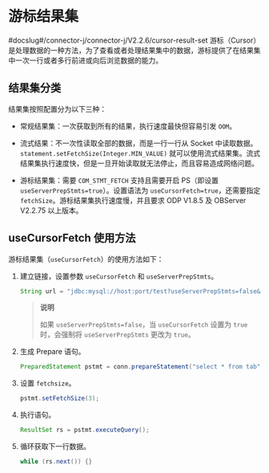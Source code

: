 游标结果集 
==========================
#docslug#/connector-j/connector-j/V2.2.6/cursor-result-set
游标（Cursor）是处理数据的一种方法，为了查看或者处理结果集中的数据，游标提供了在结果集中一次一行或者多行前进或向后浏览数据的能力。

结果集分类 
-----------------------

结果集按照配置分为以下三种：

* 常规结果集：一次获取到所有的结果，执行速度最快但容易引发 `OOM`。

  

* 流式结果：不一次性读取全部的数据，而是一行一行从 Socket 中读取数据。`statement.setFetchSize(Integer.MIN_VALUE)` 就可以使用流式结果集。流式结果集执行速度快，但是一旦开始读取就无法停止，而且容易造成网络问题。

  

* 游标结果集：需要 `COM_STMT_FETCH` 支持且需要开启 PS（即设置 `useServerPrepStmts=true`）。设置语法为 `useCursorFetch=true`，还需要指定 `fetchSize`。游标结果集执行速度慢，并且要求 ODP V1.8.5 及 OBServer V2.2.75 以上版本。

  




useCursorFetch 使用方法 
-------------------------------------

游标结果集（`useCursorFetch`）的使用方法如下：

1. 建立链接，设置参数 `useCursorFetch` 和 `useServerPrepStmts`。

   ```java
   String url = "jdbc:mysql://host:port/test?useServerPrepStmts=false&useCursorFetch=true"conn = DriverManager.getConnection(url,"admin@mysql", "admin");
   ```
   >**说明**
   >
   > 如果 `useServerPrepStmts=false`，当 `useCursorFetch` 设置为 `true` 时，会强制将 `useServerPrepStmts` 更改为 `true`。
 

2. 生成 Prepare 语句。

   ```java
   PreparedStatement pstmt = conn.prepareStatement("select * from tab",ResultSet.TYPE_FORWARD_ONLY, ResultSet.CONCUR_READ_ONLY);
   ```

   


3. 设置 `fetchsize`。

   ```java
   pstmt.setFetchSize(3);
   ```

   


4. 执行语句。

   ```java
   ResultSet rs = pstmt.executeQuery();
   ```

   

5. 循环获取下一行数据。

   ```java
   while (rs.next()) {}
   ```

   



